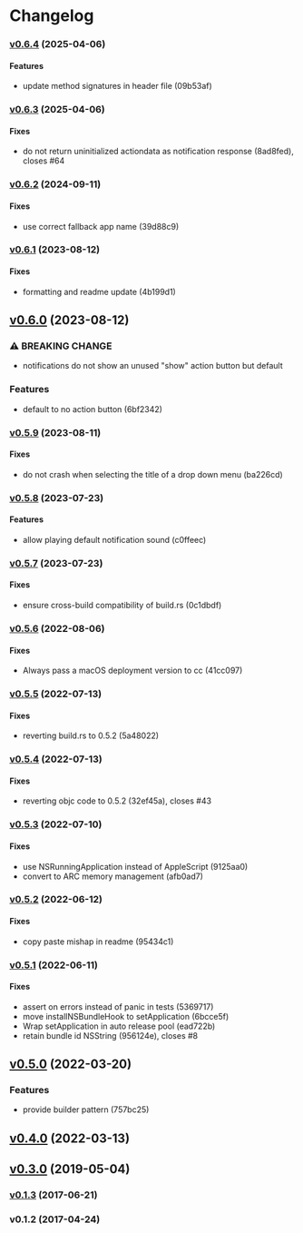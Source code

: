 # Changelog

### [v0.6.4](///compare/v0.6.3...v0.6.4) (2025-04-06)

#### Features

* update method signatures in header file (09b53af)

### [v0.6.3](///compare/v0.6.2...v0.6.3) (2025-04-06)

#### Fixes

* do not return uninitialized actiondata as notification response (8ad8fed),
closes #64

### [v0.6.2](///compare/v0.6.1...v0.6.2) (2024-09-11)

#### Fixes

* use correct fallback app name (39d88c9)

### [v0.6.1](///compare/v0.6.0...v0.6.1) (2023-08-12)

#### Fixes

* formatting and readme update (4b199d1)

## [v0.6.0](///compare/v0.5.9...v0.6.0) (2023-08-12)

### ⚠ BREAKING CHANGE

* notifications do not show an unused "show" action button but default


### Features

* default to no action button (6bf2342)

### [v0.5.9](///compare/v0.5.8...v0.5.9) (2023-08-11)

#### Fixes

* do not crash when selecting the title of a drop down menu (ba226cd)

### [v0.5.8](///compare/v0.5.7...v0.5.8) (2023-07-23)

#### Features

* allow playing default notification sound (c0ffeec)

### [v0.5.7](///compare/v0.5.6...v0.5.7) (2023-07-23)

#### Fixes

* ensure cross-build compatibility of build.rs (0c1dbdf)

### [v0.5.6](///compare/v0.5.5...v0.5.6) (2022-08-06)

#### Fixes

* Always pass a macOS deployment version to cc (41cc097)

### [v0.5.5](///compare/v0.5.4...v0.5.5) (2022-07-13)

#### Fixes

* reverting build.rs to 0.5.2 (5a48022)

### [v0.5.4](///compare/v0.5.3...v0.5.4) (2022-07-13)

#### Fixes

* reverting objc code to 0.5.2 (32ef45a), closes #43

### [v0.5.3](///compare/v0.5.2...v0.5.3) (2022-07-10)

#### Fixes

* use NSRunningApplication instead of AppleScript (9125aa0)
* convert to ARC memory management (afb0ad7)

### [v0.5.2](///compare/v0.5.1...v0.5.2) (2022-06-12)

#### Fixes

* copy paste mishap in readme (95434c1)

### [v0.5.1](///compare/v0.5.0...v0.5.1) (2022-06-11)

#### Fixes

* assert on errors instead of panic in tests (5369717)
* move installNSBundleHook to setApplication (6bcce5f)
* Wrap setApplication in auto release pool (ead722b)
* retain bundle id NSString (956124e), closes #8

## [v0.5.0](///compare/v0.4.0...v0.5.0) (2022-03-20)

### Features

* provide builder pattern (757bc25)

## [v0.4.0](///compare/v0.3.0...v0.4.0) (2022-03-13)

## [v0.3.0](///compare/v0.1.3...v0.3.0) (2019-05-04)

### [v0.1.3](///compare/v0.1.2...v0.1.3) (2017-06-21)

### v0.1.2 (2017-04-24)

